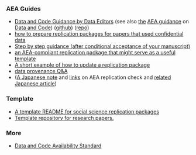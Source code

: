 



### AEA Guides

- [Data and Code Guidance by Data Editors](https://social-science-data-editors.github.io/guidance/) (see also [the](https://twitter.com/AeaData/status/1199691179291484161) [AEA guidance](https://www.aeaweb.org/journals/policies/sample-references) on [Data and Code](https://aeadataeditor.github.io/aea-de-guidance/addtl-data-citation-guidance.html)) ([github](https://github.com/AEADataEditor)) ([repo](https://twitter.com/AeaData/status/1405585967281496073))
- [how to prepare replication packages for papers that used confidential data](https://twitter.com/AeaData/status/1457815800438562828)
- [Step by step guidance (after conditional acceptance of your manuscript)](https://aeadataeditor.github.io/aea-de-guidance/)
- [an AEA-compliant replication package that might serve as a useful template](https://github.com/reifjulian/driving)
- [A short example of how to update a replication package](https://twitter.com/AeaData/status/1590397630944661504)
- [data provenance Q&A](https://twitter.com/AeaData/status/1592921505129807874)
- ([A Japanese note](https://note.com/keisemi/n/nefd84cb06add) and [links](https://note.com/keisemi/n/nd4cc0ffc5946) on AEA replication check and [related Japanese article](https://buildersbox.corp-sansan.com/entry/2023/02/27/110000))

### Template

- [A template README for social science replication packages](https://github.com/social-science-data-editors/template_README) 
- [Template repository for research papers.](https://github.com/rdahis/paper_template)



### More

- [Data and Code Availability Standard](https://datacodestandard.org/about/)
